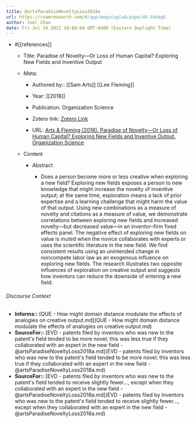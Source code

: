 ```yaml
---
title: @artsParadiseNoveltyLoss2018a
url: https://roamresearch.com/#/app/megacoglab/page/4K-tb4egG
author: Joel Chan
date: Fri Jul 16 2021 10:08:04 GMT-0400 (Eastern Daylight Time)
---
```


- #[[references]]

    - Title: Paradise of Novelty—Or Loss of Human Capital? Exploring New Fields and Inventive Output

    - Meta:

        - Authored by:: [[Sam Arts]] [[Lee Fleming]]

        - Year: [[2018]]

        - Publication: Organization Science

        - Zotero link: [Zotero Link](zotero://select/items/7_RYGUQPSN)

        - URL: [Arts & Fleming (2018). Paradise of Novelty—Or Loss of Human Capital? Exploring New Fields and Inventive Output. Organization Science](https://pubsonline.informs.org/doi/10.1287/orsc.2018.1216)

    - Content

        - Abstract

            - Does a person become more or less creative when exploring a new field? Exploring new fields exposes a person to new knowledge that might increase the novelty of inventive output; at the same time, exploration means a lack of prior expertise and a learning challenge that might harm the value of that output. Using new combinations as a measure of novelty and citations as a measure of value, we demonstrate correlations between exploring new fields and increased novelty—but decreased value—in an inventor–firm fixed effects panel. The negative effect of exploring new fields on value is muted when the novice collaborates with experts or uses the scientific literature in the new field. We find consistent results using an unintended change in noncompete labor law as an exogenous influence on exploring new fields. The research illustrates two opposite influences of exploration on creative output and suggests how inventors can reduce the downside of entering a new field.

###### Discourse Context

- **Informs::** [QUE - How might domain distance modulate the effects of analogies on creative output.md](QUE - How might domain distance modulate the effects of analogies on creative output.md)
- **SourceFor::** [EVD - patents filed by inventors who was new to the patent's field tended to be more novel; this was less true if they collaborated with an expert in the new field - @artsParadiseNoveltyLoss2018a.md](EVD - patents filed by inventors who was new to the patent's field tended to be more novel; this was less true if they collaborated with an expert in the new field - @artsParadiseNoveltyLoss2018a.md)
- **SourceFor::** [EVD - patents filed by inventors who was new to the patent's field tended to receive slightly fewer..., except when they collaborated with an expert in the new field - @artsParadiseNoveltyLoss2018a.md](EVD - patents filed by inventors who was new to the patent's field tended to receive slightly fewer..., except when they collaborated with an expert in the new field - @artsParadiseNoveltyLoss2018a.md)

